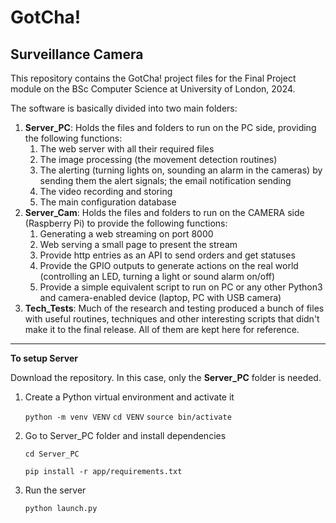 # GotCha!

## Surveillance Camera

This repository contains the GotCha! project files for the Final Project module on the BSc Computer Science at University of London, 2024.

The software is basically divided into two main folders:

1. **Server_PC**: Holds the files and folders to run on the PC side, providing the following functions:
   1. The web server with all their required files
   2. The image processing (the movement detection routines)
   3. The alerting (turning lights on, sounding an alarm in the cameras) by sending them the alert signals; the email notification sending
   4. The video recording and storing
   5. The main configuration database
2. **Server_Cam**: Holds the files and folders to run on the CAMERA side (Raspberry Pi) to provide the following functions:
   1. Generating a web streaming on port 8000
   2. Web serving a small page to present the stream
   3. Provide http entries as an API to send orders and get statuses
   4. Provide the GPIO outputs to generate actions on the real world (controlling an LED, turning a light or sound alarm on/off)
   5. Provide a simple equivalent script to run on PC or any other Python3 and camera-enabled device (laptop, PC with USB camera) 
3. **Tech_Tests**: Much of the research and testing produced a bunch of files with useful routines, techniques and other interesting scripts that didn't make it to the final release. All of them are kept here for reference.

------

**To setup Server**

Download the repository. In this case, only the **Server_PC** folder is needed.

1. Create a Python virtual environment and activate it

   `python -m venv VENV`
   `cd VENV`
   `source bin/activate`

2. Go to Server_PC folder and install dependencies

   `cd Server_PC`

   `pip install -r app/requirements.txt`

3. Run the server

   `python launch.py`



